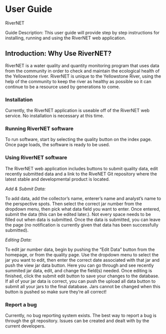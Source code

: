 User Guide
==========

RiverNET

Guide Description: This user guide will provide step by step instructions for
installing, running and using the RiverNET web application.

Introduction: Why Use RiverNET?
-------------------------------

RiverNET is a water quality and quantity monitoring program that uses data from
the community in order to check and maintain the ecological health of the
Yellowstone river. RiverNET is unique to the Yellowstone River, using the help
of the community to keep the river as healthy as possible so it can continue to
be a resource used by generations to come.

### Installation

Currently, the RiverNET application is useable off of the RiverNET web service.
No installation is necessary at this time.

### Running RiverNET software

To run software, start by selecting the quality button on the index page. Once
page loads, the software is ready to be used.

### Using RiverNET software

The RiverNET web application includes buttons to submit quality data, edit
recently submitted data and a link to the RiveNET Git repository where the
latest stable and developmental product is located.

*Add & Submit Data:*

To add data, add the collector’s name, enterer’s name and analyst’s name to the
perspective spots. Then select the correct jar number from the dropdown menu,
then pick what data field you want to enter. Once entered, submit the data (this
can be edited later.). Not every space needs to be filled out when data is
submitted. Once the data is submitted, you can leave the page (no notification
is currently given that data has been successfully submitted).

*Editing Data:*

To edit jar number data, begin by pushing the “Edit Data” button from the
homepage, or from the quality page. Use the dropdown menu to select the jar you
want to edit, then enter the correct date associated with that jar and push the
view jar data button. Here you can go through and see recently summited jar
data, edit, and change the field(s) needed. Once editing is finished, click the
submit edit button to save your changes to the database. If all of your jar data
is correct, you can push the upload all data button to submit all your jars to
the final database. Jars cannot be changed when this button is pushed so make
sure they’re all correct!

### Report a bug

Currently, no bug reporting system exists. The best way to report a bug is
through the git repository. Issues can be created and dealt with by the current
developers.
